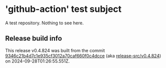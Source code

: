 # 'github-action' test subject

A test repository. Nothing to see here.


## Release build info

This release v0.4.824 was built from the commit [9346c21b4d7c1e935cf3012a70caf660f0c4dcce](https://github.com/kattecon/gh-release-test-ga/tree/9346c21b4d7c1e935cf3012a70caf660f0c4dcce) (aka [release-src/v0.4.824](https://github.com/kattecon/gh-release-test-ga/tree/release-src/v0.4.824)) on 2024-09-28T01:26:55.551Z.
        